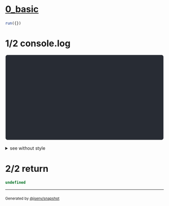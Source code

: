 # [0_basic](../../border_color.test.mjs#L63)

```js
run({})
```

# 1/2 console.log

![img](console.log.svg)

<details>
  <summary>see without style</summary>

```console
--- color_conflict ---
 a 
───
───
 b 

--- color_conflict_collapse ---
 a 
───
 b 

--- color_conflict_collapse_ignore_mistmatch ---
 a 
───
───
 b 

```

</details>


# 2/2 return

```js
undefined
```

---

<sub>
  Generated by <a href="https://github.com/jsenv/core/tree/main/packages/independent/snapshot">@jsenv/snapshot</a>
</sub>
